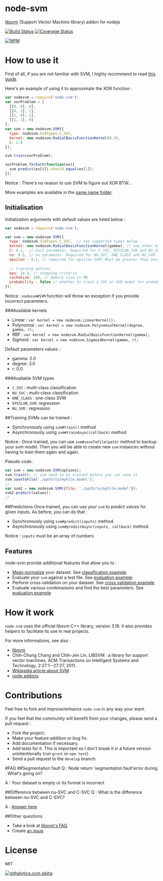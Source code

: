 node-svm
========

[libsvm](http://www.csie.ntu.edu.tw/~cjlin/libsvm/) (Support Vector Machine library) addon for nodejs

[![Build Status](https://travis-ci.org/nicolaspanel/node-svm.png)](https://travis-ci.org/nicolaspanel/node-svm)
[![Coverage Status](https://coveralls.io/repos/nicolaspanel/node-svm/badge.png?branch=master)](https://coveralls.io/r/nicolaspanel/node-svm?branch=master)

[![NPM](https://nodei.co/npm/node-svm.png?downloads=true)](https://nodei.co/npm/node-svm/)

# How to use it
First of all, if you are not familiar with SVM, I highly recommend to read [this guide](http://www.csie.ntu.edu.tw/~cjlin/papers/guide/guide.pdf).

Here's an example of using it to approximate the XOR function :
```javascript
var nodesvm = require('node-svm');
var xorProblem = [
  [[0, 0], 0],
  [[0, 1], 1],
  [[1, 0], 1],
  [[1, 1], 0]
];
var svm = new nodesvm.SVM({
  type: nodesvm.SvmTypes.C_SVC,
  kernel: new nodesvm.RadialBasisFunctionKernel(0.5),
  C: 1.0
});

svm.train(xorProblem);

xorProblem.forEach(function(ex){
  svm.predict(ex[0]).should.equal(ex[1]);
});

```
Notice : There's no reason to use SVM to figure out XOR BTW...

More examples are available in the [same name folder](https://github.com/nicolaspanel/node-svm/tree/master/examples).

## Initialisation
Initialization arguments with default values are listed below : 
```javascript
var nodesvm = require('node-svm');

var svm = new nodesvm.SVM({
  type: nodesvm.SvmTypes.C_SVC,  // see supported types below
  kernel: new nodesvm.RadialBasisFunctionKernel(gamma), // see other kernels below
  C: 0.1,  // Cost parameter. Required for C_SVC, EPSILON_SVR and NU_SVR. Must be greater than zero
  nu: 0.5, // nu parameter. Required for NU_SVC, ONE_CLASS and NU_SVR. Must be within 0 and 1
  epsilon : 0.1, // required for epsilon-SVR? Must me greater than zero
  
  // training options
  eps: 1e-3, // stopping criteria 
  cacheSize: 100, // memory size in MB  
  probability : false // whether to train a SVC or SVR model for probability estimates (has a significant impact on the duration of the training)
});
```
Notice : `nodesvm#SVM` function will throw an exception if you provide incorrect parameters.

###Available kernels

 * Linear     : `var kernel = new nodesvm.LinearKernel();`
 * Polynomial : `var kernel = new nodesvm.PolynomialKernel(degree, gamma, r);`
 * RBF        : `var kernel = new nodesvm.RadialBasisFunctionKernel(gamma);`
 * Sigmoid    : `var kernel = new nodesvm.SigmoidKernel(gamma, r);`

Default parameters values : 
 * gamma: 2.0
 * degree: 3.0
 * r: 0.0

###Available SVM types

 * `C_SVC`      : multi-class classification
 * `NU_SVC`     : multi-class classification
 * `ONE_CLASS`  : one-class SVM  
 * `EPSILON_SVR`: regression
 * `NU_SVR`     : regression

##Training
SVMs can be trained : 
 * Synchronously using `svm#train()` method
 * Asynchronously using `svm#trainAsync(callback)` method

Notice :  Once trained, you can use `svm#saveToFile(path)` method to backup your svm model. Then you will be able to create new `svm` instances without having to train them again and again.

Pseudo code : 
```javascript
var svm = new nodesvm.SVM(options);
svm.train(); // svm need to be trained before you can save it
svm.saveToFile('./path/to/myFile.model');
//...
var svm2 = new nodesvm.SVM({file: './path/to/myFile.model'});
svm2.predict(values);
// ...
```

##Predictions
Once trained, you can use your `svm` to predict values for given inputs. As before, you can do that : 
 * Synchronously using `svm#predict(inputs)` method. 
 * Asynchronously using `svm#predictAsync(inputs, callback)` method.

Notice : `inputs` must be an array of numbers

## Features
node-svm provide additional features that allow you to :
 * [Mean normalize](http://en.wikipedia.org/wiki/Normalization_(statistics)) your dataset. See [classification example](https://github.com/nicolaspanel/node-svm/blob/master/examples/classificationBasicExample.js)
 * Evaluate your `svm` against a test file. See [evaluation example](https://github.com/nicolaspanel/node-svm/blob/master/examples/evaluationExample.js)
 * Perform cross validation on your dataset. See [cross validation example](https://github.com/nicolaspanel/node-svm/blob/master/examples/crossValidationExample.js)
 * Evaluate various combinaisons and find the best parameters. See [evaluation example](https://github.com/nicolaspanel/node-svm/blob/master/examples/parameterSelectionExample.js)

# How it work
`node-svm` uses the official libsvm C++ library, version 3.18. It also provides helpers to facilitate its use in real projects.

For more informations, see also : 
 * [libsvm](http://www.csie.ntu.edu.tw/~cjlin/libsvm/)
 * Chih-Chung Chang and Chih-Jen Lin, LIBSVM : a library for support vector machines. ACM Transactions on Intelligent Systems and Technology, 2:27:1--27:27, 2011.
 * [Wikipedia article about SVM](https://en.wikipedia.org/wiki/Support_vector_machine)
 * [node addons](http://nodejs.org/api/addons.html)

# Contributions
Feel free to fork and improve/enhance `node-svm` in any way your want.

If you feel that the community will benefit from your changes, please send a pull request : 
 * Fork the project.
 * Make your feature addition or bug fix.
 * Add documentation if necessary.
 * Add tests for it. This is important so I don't break it in a future version unintentionally (run `grunt` or `npm test`).
 * Send a pull request to the `develop` branch. 

#FAQ
##Segmentation fault
Q : Node return 'segmentation fault'error during . What's going on?

A : Your dataset is empty or its format is incorrect

##Difference between nu-SVC and C-SVC
Q : What is the difference between nu-SVC and C-SVC?

A : [Answer here](http://www.csie.ntu.edu.tw/~cjlin/libsvm/faq.html#f411)

##Other questions
 - Take a look at [libsvm's FAQ](http://www.csie.ntu.edu.tw/~cjlin/libsvm/faq.html).
 - Create [an issue](https://github.com/nicolaspanel/node-svm/issues)

# License
MIT

[![githalytics.com alpha](https://cruel-carlota.pagodabox.com/92d9dd8573d8b458d19a240629fea97a "githalytics.com")](http://githalytics.com/nicolaspanel/node-svm)
